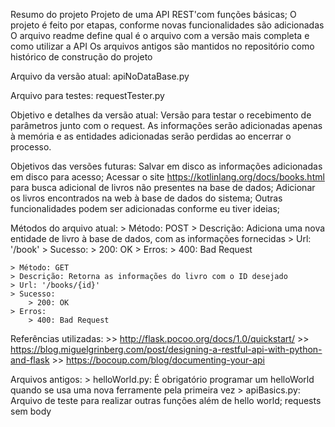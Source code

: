 Resumo do projeto
	Projeto de uma API REST'com funções básicas;
	O projeto é feito por etapas, conforme novas funcionalidades são adicionadas
	O arquivo readme define qual é o arquivo com a versão mais completa e como utilizar a API
	Os arquivos antigos são mantidos no repositório como histórico de construção do projeto

Arquivo da versão atual:
	apiNoDataBase.py

Arquivo para testes:
	requestTester.py

Objetivo e detalhes da versão atual:
	Versão para testar o recebimento de parâmetros junto com o request.
	As informações serão adicionadas apenas à memória e as entidades adicionadas serão perdidas ao encerrar o processo.

Objetivos das versões futuras:
	Salvar em disco as informações adicionadas em disco para acesso;
	Acessar o site https://kotlinlang.org/docs/books.html para busca adicional de livros não presentes na base de dados;
	Adicionar os livros encontrados na web à base de dados do sistema;
	Outras funcionalidades podem ser adicionadas conforme eu tiver ideias;

Métodos do arquivo atual:
	> Método: POST
	> Descrição: Adiciona uma nova entidade de livro à base de dados, com as informações fornecidas
	> Url: '/book'
	> Sucesso:
		> 200: OK
	> Erros:
		> 400: Bad Request

	> Método: GET
	> Descrição: Retorna as informações do livro com o ID desejado
	> Url: '/books/{id}'
	> Sucesso:
		> 200: OK
	> Erros:
		> 400: Bad Request

Referências utilizadas:
	>> http://flask.pocoo.org/docs/1.0/quickstart/
	>> https://blog.miguelgrinberg.com/post/designing-a-restful-api-with-python-and-flask
	>> https://bocoup.com/blog/documenting-your-api

Arquivos antigos:
	> helloWorld.py: É obrigatório programar um helloWorld quando se usa uma nova ferramente pela primeira vez
	> apiBasics.py: Arquivo de teste para realizar outras funções além de hello world; requests sem body